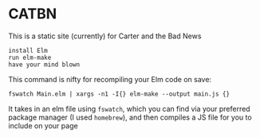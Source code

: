 # CATBN
This is a static site (currently) for Carter and the Bad News

```
install Elm
run elm-make
have your mind blown
```

This command is nifty for recompiling your Elm code on save:

```
fswatch Main.elm | xargs -n1 -I{} elm-make --output main.js {}
```

It takes in an elm file using `fswatch`, which you can find via your preferred package manager
(I used `homebrew`), and then compiles a JS file for you to include on your page

